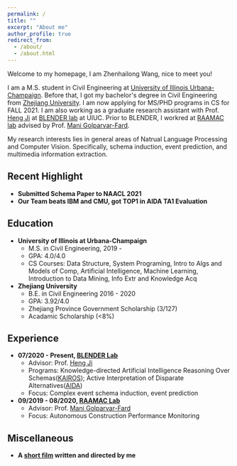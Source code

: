 ```yaml
---
permalink: /
title: ""
excerpt: "About me"
author_profile: true
redirect_from: 
  - /about/
  - /about.html
---
```

Welcome to my homepage, I am Zhenhailong Wang, nice to meet you!

I am a M.S. student in Civil Engineering at [University of Illinois Urbana-Champaign](https://illinois.edu/). Before that, I got my bachelor's degree in Civil Engineering from [Zhejiang University](https://www.zju.edu.cn/english/). I am now applying for MS/PHD programs in CS for FALL 2021. I am also working as a graduate research assistant with Prof. [Heng Ji](http://blender.cs.illinois.edu/hengji.html) at [BLENDER lab](http://blender.cs.illinois.edu/index.html) at UIUC. Prior to BLENDER, I workred at [RAAMAC lab](https://raamac.cee.illinois.edu/) advised by Prof. [Mani Golparvar-Fard](http://cee.illinois.edu/directory/profile/mgolpar). 


My research interests lies in general areas of Natrual Language Processing and Computer Vision. Specifically, schema induction, event prediction, and multimedia information extraction.

Recent Highlight
------
  * **Submitted Schema Paper to NAACL 2021**
  * **Our Team beats IBM and CMU, got TOP1 in AIDA TA1 Evaluation**

Education
------
<!-- ### Education -->
  * **University of Illinois at Urbana-Champaign**
    * M.S. in Civil Engineering, 2019 - 
    * GPA: 4.0/4.0
    * CS Courses: Data Structure, System Programing, Intro to Algs and Models of Comp, Artificial Intelligence, Machine Learning, Introduction to Data Mining, Info Extr and Knowledge Acq
  * **Zhejiang University**
    * B.E. in Civil Engineering 2016 - 2020
    * GPA: 3.92/4.0
    * Zhejiang Province Government Scholarship (3/127)
    * Acadamic Scholarship (<8%)

Experience
------
  * **07/2020 - Present, [BLENDER Lab](http://blender.cs.illinois.edu/index.html)**
    * Advisor: Prof. [Heng Ji](http://blender.cs.illinois.edu/hengji.html)
    * Programs: Knowledge-directed Artificial Intelligence Reasoning Over Schemas([KAIROS](https://www.darpa.mil/program/knowledge-directed-artificial-intelligence-reasoning-over-schemas));
    Active Interpretation of Disparate Alternatives([AIDA](https://www.darpa.mil/program/active-interpretation-of-disparate-alternatives))
    * Focus: Complex event schema induction, event prediction
  * **09/2019 - 08/2020, [RAAMAC Lab](https://raamac.cee.illinois.edu/)**
    * Advisor: Prof. [Mani Golparvar-Fard](http://cee.illinois.edu/directory/profile/mgolpar)
    * Focus: Autonomous Construction Performance Monitoring

Miscellaneous
------
  * **A [short film](https://www.youtube.com/watch?v=-dyb56lQ-yA&t=2s) written and directed by me**

